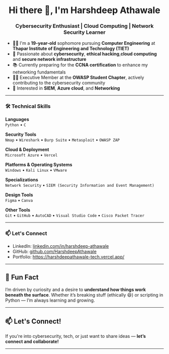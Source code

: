 <h1 align="center">Hi there 👋, I'm Harshdeep Athawale</h1>
<h3 align="center">Cybersecurity Enthusiast | Cloud Computing | Network Security Learner</h3>

- 🧑‍💻 I'm a **19-year-old** sophomore pursuing **Computer Engineering** at **Thapar Institute of Engineering and Technology (TIET)**  
- 🔐 Passionate about **cybersecurity**, **ethical hacking**,**cloud computing** and **secure network infrastructure**  
- 📚 Currently preparing for the **CCNA certification** to enhance my networking fundamentals  
- 👨‍💻 Executive Member at the **OWASP Student Chapter**, actively contributing to the cybersecurity community  
- 🚀 Interested in **SIEM**, **Azure cloud**, and **Networking**   

---

### 🛠️ Technical Skills

**Languages**  
`Python` • `C`

**Security Tools**  
`Nmap` • `Wireshark` • `Burp Suite` • `Metasploit` • `OWASP ZAP`

**Cloud & Deployment**  
`Microsoft Azure` • `Vercel`

**Platforms & Operating Systems**  
`Windows` • `Kali Linux` • `VMware`

**Specializations**  
`Network Security` • `SIEM (Security Information and Event Management)`

**Design Tools**  
`Figma` • `Canva`

**Other Tools**  
`Git` • `GitHub` • `AutoCAD` • `Visual Studio Code` • `Cisco Packet Tracer`

---

### 📫 Let's Connect

- LinkedIn: [linkedin.com/in/harshdeep-athawale](https://linkedin.com/in/harshdeep-athawale)
- GitHub: [github.com/HarshdeepAthawale](https://github.com/HarshdeepAthawale)
- Portfolio: https://harshdeepathawale-tech.vercel.app/

---

## 🚀 Fun Fact

I’m driven by curiosity and a desire to **understand how things work beneath the surface**.
Whether it’s breaking stuff (ethically 😄) or scripting in Python — I’m always learning and growing.

---

## 📫 Let's Connect!

If you're into cybersecurity, tech, or just want to share ideas — **let’s connect and collaborate!**

---


<!--
**HarshdeepAthawale/HarshdeepAthawale** is a ✨ _special_ ✨ repository because its `README.md` (this file) appears on your GitHub profile.

Here are some ideas to get you started:

- 🔭 I’m currently working on ...
- 🌱 I’m currently learning ...
- 👯 I’m looking to collaborate on ...
- 🤔 I’m looking for help with ...
- 💬 Ask me about ...
- 📫 How to reach me: ...
- 😄 Pronouns: ...
- ⚡ Fun fact: ...
-->
